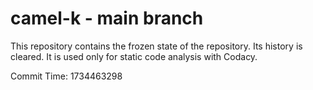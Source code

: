 # camel-k - main branch

This repository contains the frozen state of the repository.
Its history is cleared. It is used only for static code
analysis with Codacy.

Commit Time: 1734463298